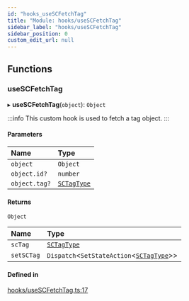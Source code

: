 ```yaml
---
id: "hooks_useSCFetchTag"
title: "Module: hooks/useSCFetchTag"
sidebar_label: "hooks/useSCFetchTag"
sidebar_position: 0
custom_edit_url: null
---
```


## Functions

### useSCFetchTag

▸ **useSCFetchTag**(`object`): `Object`

:::info
This custom hook is used to fetch a tag object.
:::

#### Parameters

| Name | Type |
| :------ | :------ |
| `object` | `Object` |
| `object.id?` | `number` |
| `object.tag?` | [`SCTagType`](../interfaces/types_tag.SCTagType) |

#### Returns

`Object`

| Name | Type |
| :------ | :------ |
| `scTag` | [`SCTagType`](../interfaces/types_tag.SCTagType) |
| `setSCTag` | `Dispatch`<`SetStateAction`<[`SCTagType`](../interfaces/types_tag.SCTagType)\>\> |

#### Defined in

[hooks/useSCFetchTag.ts:17](https://github.com/selfcommunity/community-ui/blob/009afd8/packages/sc-core/src/hooks/useSCFetchTag.ts#L17)

